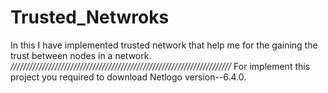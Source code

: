 # Trusted_Netwroks
In this I have implemented trusted network that help me for the gaining the trust between nodes in a network. 
*//////////////////////////////////////////////////////////////////////*
For implement this project you required to download Netlogo version--6.4.0.

